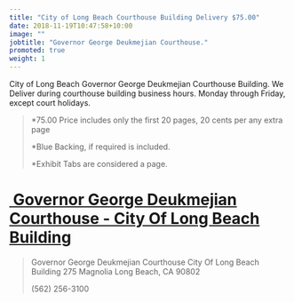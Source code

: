 ```yaml
---
title: "City of Long Beach Courthouse Building Delivery $75.00"
date: 2018-11-19T10:47:58+10:00
image: ""
jobtitle: "Governor George Deukmejian Courthouse."
promoted: true
weight: 1
---
```


City of Long Beach Governor George Deukmejian Courthouse Building.
We Deliver during courthouse building business hours. Monday through Friday, except court holidays.


> *75.00 Price includes only the first 20 pages, 20 cents per any extra page
> 
> *Blue Backing, if required is included.
>
> *Exhibit Tabs are considered a page. 


# <a href="https://www.lacourt.org/courthouse/info/lb" target="_blank"><img src="" alt="" style="height: 0px !important;width: 0px !important;" > Governor George Deukmejian Courthouse - City Of Long Beach Building </a>


>  Governor George Deukmejian Courthouse
>  City Of Long Beach Building
>  275 Magnolia
>  Long Beach, CA 90802
>
>  (562) 256-3100
